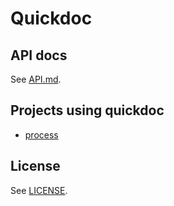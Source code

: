 # Quickdoc

## API docs

See [API.md](API.md).

## Projects using quickdoc

- [process](https://github.com/babashka/process/blob/master/API.md)

## License

See [LICENSE](LICENSE).
